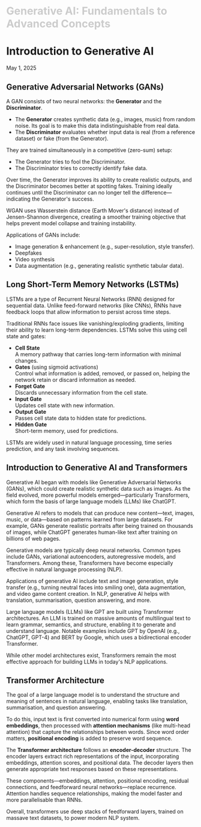 <h1 style="color: #ccc">Generative AI: Fundamentals to Advanced Concepts</h1>

# Introduction to Generative AI

May 1, 2025

## Generative Adversarial Networks (GANs)

A GAN consists of two neural networks: the **Generator** and the **Discriminator**.

-   The **Generator** creates synthetic data (e.g., images, music) from random noise. Its goal is to make this data indistinguishable from real data.
-   The **Discriminator** evaluates whether input data is real (from a reference dataset) or fake (from the Generator).

They are trained simultaneously in a competitive (zero-sum) setup:

-   The Generator tries to fool the Discriminator.
-   The Discriminator tries to correctly identify fake data.

Over time, the Generator improves its ability to create realistic outputs, and the Discriminator becomes better at spotting fakes. Training ideally continues until the Discriminator can no longer tell the difference&mdash;indicating the Generator's success.

WGAN uses Wasserstein distance (Earth Mover's distance) instead of Jensen-Shannon divergence, creating a smoother training objective that helps prevent model collapse and training instability.

Applications of GANs include:

-   Image generation & enhancement (e.g., super-resolution, style transfer).
-   Deepfakes
-   Video synthesis
-   Data augmentation (e.g., generating realistic synthetic tabular data).

## Long Short-Term Memory Networks (LSTMs)

LSTMs are a type of Recurrent Neural Networks (RNN) designed for sequential data. Unlike feed-forward networks (like CNNs), RNNs have feedback loops that allow information to persist across time steps.

Traditional RNNs face issues like vanishing/exploding gradients, limiting their ability to learn long-term dependencies. LSTMs solve this using cell state and gates:

-   **Cell State**<br>
    A memory pathway that carries long-term information with minimal changes.
-   **Gates** (using sigmoid activations)<br>
    Control what information is added, removed, or passed on, helping the network retain or discard information as needed.
-   **Forget Gate**<br>
    Discards unnecessary information from the cell state.
-   **Input Gate**<br>
    Updates cell state with new information.
-   **Output Gate**<br>
    Passes cell state data to hidden state for predictions.
-   **Hidden Gate**<br>
    Short-term memory, used for predictions.

LSTMs are widely used in natural language processing, time series prediction, and any task involving sequences.

## Introduction to Generative AI and Transformers

Generative AI began with models like Generative Adversarial Networks (GANs), which could create realistic synthetic data such as images. As the field evolved, more powerful models emerged&mdash;particularly Transformers, which form the basis of large language models (LLMs) like ChatGPT.

Generative AI refers to models that can produce new content&mdash;text, images, music, or data&mdash;based on patterns learned from large datasets. For example, GANs generate realistic portraits after being trained on thousands of images, while ChatGPT generates human-like text after training on billions of web pages.

Generative models are typically deep neural networks. Common types include GANs, variational autoencoders, autoregressive models, and Transformers. Among these, Transformers have become especially effective in natural language processing (NLP).

Applications of generative AI include text and image generation, style transfer (e.g., turning neutral faces into smiling one), data augmentation, and video game content creation. In NLP, generative AI helps with translation, summarisation, question answering, and more.

Large language models (LLMs) like GPT are built using Transformer architectures. An LLM is trained on massive amounts of multilingual text to learn grammar, semantics, and structure, enabling it to generate and understand language. Notable examples include GPT by OpenAI (e.g., ChatGPT, GPT-4) and BERT by Google, which uses a bidirectional encoder Transformer.

While other model architectures exist, Transformers remain the most effective approach for building LLMs in today's NLP applications.

## Transformer Architecture

The goal of a large language model is to understand the structure and meaning of sentences in natural language, enabling tasks like translation, summarisation, and question answering.

To do this, input text is first converted into numerical form using **word embeddings**, then processed with **attention mechanisms** (like multi-head attention) that capture the relationships between words. Since word order matters, **positional encoding** is added to preserve word sequence.

The **Transformer architecture** follows an **encoder-decoder** structure. The encoder layers extract rich representations of the input, incorporating embeddings, attention scores, and positional data. The decoder layers then generate appropriate text responses based on these representations.

These components&mdash;embeddings, attention, positional encoding, residual connections, and feedforward neural networks&mdash;replace recurrence. Attention handles sequence relationships, making the model faster and more parallelisable than RNNs.

Overall, transformers use deep stacks of feedforward layers, trained on massave text datasets, to power modern NLP system.

